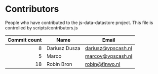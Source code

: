 # Contributors

People who have contributed to the js-data-datastore project. This file is controlled by scripts/contributors.js

Commit count | Name | Email
---:|---|---
8 | Dariusz Dusza | dariusz@vpscash.nl
5 | Marco | marcov@vpscash.nl
18 | Robin Bron | robin@finwo.nl
